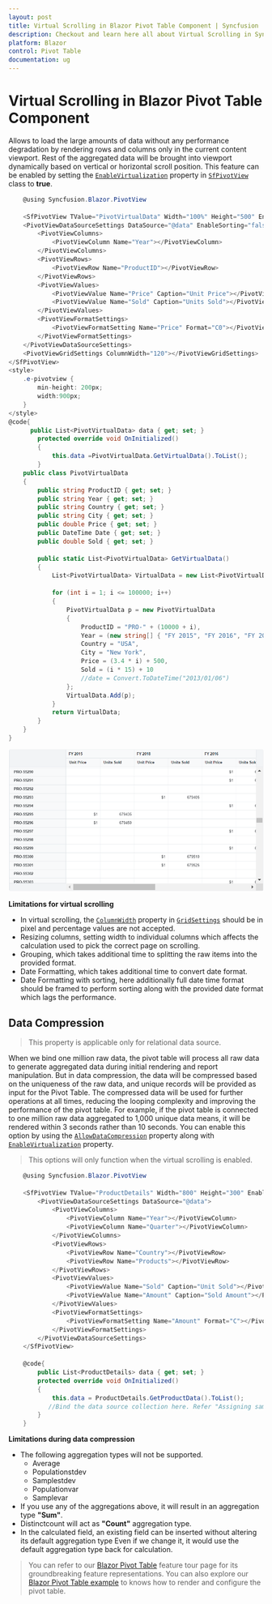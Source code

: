 ```yaml
---
layout: post
title: Virtual Scrolling in Blazor Pivot Table Component | Syncfusion
description: Checkout and learn here all about Virtual Scrolling in Syncfusion Blazor Pivot Table component and more.
platform: Blazor
control: Pivot Table
documentation: ug
---
```


<!-- markdownlint-disable MD036 -->

# Virtual Scrolling in Blazor Pivot Table Component

Allows to load the large amounts of data without any performance degradation by rendering rows and columns only in the current content viewport. Rest of the aggregated data will be brought into viewport dynamically based on vertical or horizontal scroll position. This feature can be enabled by setting the [`EnableVirtualization`](https://help.syncfusion.com/cr/blazor/Syncfusion.Blazor.PivotView.SfPivotView-1.html#Syncfusion_Blazor_PivotView_SfPivotView_1_EnableVirtualization) property in [`SfPivotView`](https://help.syncfusion.com/cr/blazor/Syncfusion.Blazor.PivotView.SfPivotView-1.html) class to **true**.

```csharp
    @using Syncfusion.Blazor.PivotView

    <SfPivotView TValue="PivotVirtualData" Width="100%" Height="500" EnableVirtualization="true" EnableValueSorting="true" ShowTooltip="false">
    <PivotViewDataSourceSettings DataSource="@data" EnableSorting="false" AlwaysShowValueHeader="true">
        <PivotViewColumns>
            <PivotViewColumn Name="Year"></PivotViewColumn>
        </PivotViewColumns>
        <PivotViewRows>
            <PivotViewRow Name="ProductID"></PivotViewRow>
        </PivotViewRows>
        <PivotViewValues>
            <PivotViewValue Name="Price" Caption="Unit Price"></PivotViewValue>
            <PivotViewValue Name="Sold" Caption="Units Sold"></PivotViewValue>
        </PivotViewValues>
        <PivotViewFormatSettings>
            <PivotViewFormatSetting Name="Price" Format="C0"></PivotViewFormatSetting>
        </PivotViewFormatSettings>
    </PivotViewDataSourceSettings>
    <PivotViewGridSettings ColumnWidth="120"></PivotViewGridSettings>
</SfPivotView>
<style>
    .e-pivotview {
        min-height: 200px;
        width:900px;
    }
</style>
@code{
      public List<PivotVirtualData> data { get; set; }
        protected override void OnInitialized()
        {
            this.data =PivotVirtualData.GetVirtualData().ToList();
        }
    public class PivotVirtualData
    {
        public string ProductID { get; set; }
        public string Year { get; set; }
        public string Country { get; set; }
        public string City { get; set; }
        public double Price { get; set; }
        public DateTime Date { get; set; }
        public double Sold { get; set; }

        public static List<PivotVirtualData> GetVirtualData()
        {
            List<PivotVirtualData> VirtualData = new List<PivotVirtualData>();

            for (int i = 1; i <= 100000; i++)
            {
                PivotVirtualData p = new PivotVirtualData
                {
                    ProductID = "PRO-" + (10000 + i),
                    Year = (new string[] { "FY 2015", "FY 2016", "FY 2017", "FY 2018", "FY 2019" })[new Random().Next(5)],
                    Country = "USA",
                    City = "New York",
                    Price = (3.4 * i) + 500,
                    Sold = (i * 15) + 10
                    //date = Convert.ToDateTime("2013/01/06")
                };
                VirtualData.Add(p);
            }
            return VirtualData;
        }
    }
}

```

![output](images/virtualscrolling.png)

**Limitations for virtual scrolling**

* In virtual scrolling, the [`ColumnWidth`](https://help.syncfusion.com/cr/blazor/Syncfusion.Blazor.PivotView.PivotViewGridSettings.html#Syncfusion_Blazor_PivotView_PivotViewGridSettings_ColumnWidth) property in [`GridSettings`](https://help.syncfusion.com/cr/blazor/Syncfusion.Blazor.PivotView.PivotViewGridSettings.html) should be in pixel and percentage values are not accepted.
* Resizing columns, setting width to individual columns which affects the calculation used to pick the correct page on scrolling.
* Grouping, which takes additional time to splitting the raw items into the provided format.
* Date Formatting, which takes additional time to convert date format.
* Date Formatting with sorting, here additionally full date time format should be framed to perform sorting along with the provided date format which lags the performance.

## Data Compression

> This property is applicable only for relational data source.

When we bind one million raw data, the pivot table will process all raw data to generate aggregated data during initial rendering and report manipulation. But in data compression, the data will be compressed based on the uniqueness of the raw data, and unique records will be provided as input for the Pivot Table. The compressed data will be used for further operations at all times, reducing the looping complexity and improving the performance of the pivot table. For example, if the pivot table  is connected to one million raw data aggregated to 1,000 unique data means, it will be rendered within 3 seconds rather than 10 seconds. You can enable this option by using the [`AllowDataCompression`](https://help.syncfusion.com/cr/blazor/Syncfusion.Blazor.PivotView.SfPivotView-1.html#Syncfusion_Blazor_PivotView_SfPivotView_1_AllowDataCompression) property along with [`EnableVirtualization`](https://help.syncfusion.com/cr/blazor/Syncfusion.Blazor.PivotView.SfPivotView-1.html#Syncfusion_Blazor_PivotView_SfPivotView_1_EnableVirtualization) property.

> This options will only function when the virtual scrolling is enabled.

```csharp
    @using Syncfusion.Blazor.PivotView

    <SfPivotView TValue="ProductDetails" Width="800" Height="300" EnableVirtualization="true" AllowDataCompression="true">
        <PivotViewDataSourceSettings DataSource="@data">
            <PivotViewColumns>
                <PivotViewColumn Name="Year"></PivotViewColumn>
                <PivotViewColumn Name="Quarter"></PivotViewColumn>
            </PivotViewColumns>
            <PivotViewRows>
                <PivotViewRow Name="Country"></PivotViewRow>
                <PivotViewRow Name="Products"></PivotViewRow>
            </PivotViewRows>
            <PivotViewValues>
                <PivotViewValue Name="Sold" Caption="Unit Sold"></PivotViewValue>
                <PivotViewValue Name="Amount" Caption="Sold Amount"></PivotViewValue>
            </PivotViewValues>
            <PivotViewFormatSettings>
                <PivotViewFormatSetting Name="Amount" Format="C"></PivotViewFormatSetting>
            </PivotViewFormatSettings>
        </PivotViewDataSourceSettings>
    </SfPivotView>

    @code{
        public List<ProductDetails> data { get; set; }
        protected override void OnInitialized()
        {
            this.data = ProductDetails.GetProductData().ToList();
           //Bind the data source collection here. Refer "Assigning sample data to the pivot table" section in getting started for more details.
        }
    }

```

**Limitations during data compression**

* The following aggregation types will not be supported.
    * Average
    * Populationstdev
    * Samplestdev
    * Populationvar
    * Samplevar
* If you use any of the aggregations above, it will result in an aggregation type **"Sum"**.
* Distinctcount will act as **"Count"** aggregation type.
* In the calculated field, an existing field can be inserted without altering its default aggregation type Even if we change it, it would use the default aggregation type back for calculation.

> You can refer to our [Blazor Pivot Table](https://www.syncfusion.com/blazor-components/blazor-pivot-table) feature tour page for its groundbreaking feature representations. You can also explore our [Blazor Pivot Table example](https://blazor.syncfusion.com/demos/pivot-table/default-functionalities?theme=bootstrap4) to knows how to render and configure the pivot table.